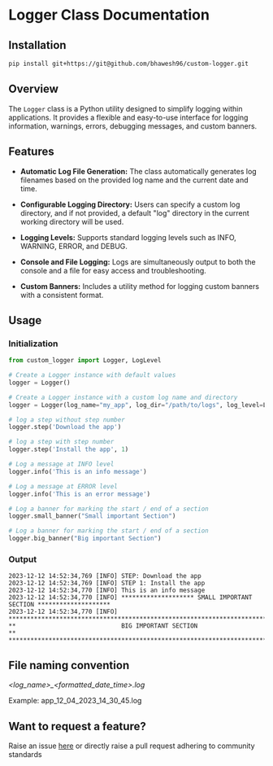 # Logger Class Documentation

## Installation

```bash
pip install git+https://git@github.com/bhawesh96/custom-logger.git
```

## Overview

The `Logger` class is a Python utility designed to simplify logging within applications. It provides a flexible and easy-to-use interface for logging information, warnings, errors, debugging messages, and custom banners.

## Features

- **Automatic Log File Generation:** The class automatically generates log filenames based on the provided log name and the current date and time.

- **Configurable Logging Directory:** Users can specify a custom log directory, and if not provided, a default "log" directory in the current working directory will be used.

- **Logging Levels:** Supports standard logging levels such as INFO, WARNING, ERROR, and DEBUG.

- **Console and File Logging:** Logs are simultaneously output to both the console and a file for easy access and troubleshooting.

- **Custom Banners:** Includes a utility method for logging custom banners with a consistent format.

## Usage

### Initialization

```python
from custom_logger import Logger, LogLevel

# Create a Logger instance with default values
logger = Logger()

# Create a Logger instance with a custom log name and directory
logger = Logger(log_name="my_app", log_dir="/path/to/logs", log_level=LogLevel.INFO)

# log a step without step number
logger.step('Download the app')

# log a step with step number
logger.step('Install the app', 1)

# Log a message at INFO level
logger.info('This is an info message')

# Log a message at ERROR level
logger.info('This is an error message')

# Log a banner for marking the start / end of a section
logger.small_banner("Small important Section")

# Log a banner for marking the start / end of a section
logger.big_banner("Big important Section")
```

### Output
```
2023-12-12 14:52:34,769 [INFO] STEP: Download the app
2023-12-12 14:52:34,769 [INFO] STEP 1: Install the app
2023-12-12 14:52:34,770 [INFO] This is an info message
2023-12-12 14:52:34,770 [INFO] ******************** SMALL IMPORTANT SECTION ********************
2023-12-12 14:52:34,770 [INFO] 
********************************************************************************
**                             BIG IMPORTANT SECTION                             **
********************************************************************************
```

## File naming convention
_\<log_name>\_\<formatted_date_time>.log_

Example: app_12_04_2023_14_30_45.log

## Want to request a feature?
Raise an issue [here](https://github.com/bhawesh96/custom-logger/issues) or directly raise a pull request adhering to community standards
